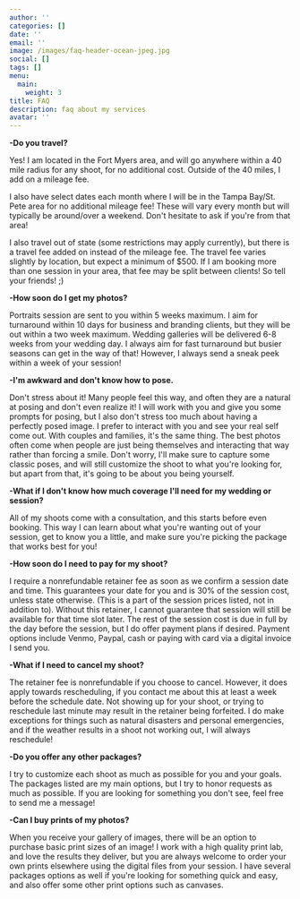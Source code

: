 ```yaml
---
author: ''
categories: []
date: ''
email: ''
image: /images/faq-header-ocean-jpeg.jpg
social: []
tags: []
menu:
  main:
    weight: 3
title: FAQ
description: faq about my services
avatar: ''
---
```


**-Do you travel?**

Yes! I am located in the Fort Myers area, and will go anywhere within a 40 mile radius for any shoot, for no additional cost. Outside of the 40 miles, I add on a mileage fee.

I also have select dates each month where I will be in the Tampa Bay/St. Pete area for no additional mileage fee!  These will vary every month but will typically be around/over a weekend.  Don't hesitate to ask if you're from that area!

I also travel out of state (some restrictions may apply currently), but there is a travel fee added on instead of the mileage fee. The travel fee varies slightly by location, but expect a minimum of $500. If I am booking more than one session in your area, that fee may be split between clients! So tell your friends! ;)

**-How soon do I get my photos?**

Portraits session are sent to you within 5 weeks maximum.  I aim for turnaround within 10 days for business and branding clients, but they will be out within a two week maximum. Wedding galleries will be delivered 6-8 weeks from your wedding day.  I always aim for fast turnaround but busier seasons can get in the way of that! However, I always send a sneak peek within a week of your session!

**-I'm awkward and don't know how to pose.**

Don't stress about it! Many people feel this way, and often they are a natural at posing and don't even realize it!  I will work with you and give you some prompts for posing, but I also don't stress too much about having a perfectly posed image. I prefer to interact with you and see your real self come out. With couples and families, it's the same thing. The best photos often come when people are just being themselves and interacting that way rather than forcing a smile. Don't worry, I'll make sure to capture some classic poses, and will still customize the shoot to what you're looking for, but apart from that, it's going to be about you being yourself.

**-What if I don't know how much coverage I'll need for my wedding or session?**

All of my shoots come with a consultation, and this starts before even booking. This way I can learn about what you're wanting out of your session, get to know you a little, and make sure you're picking the package that works best for you!

**-How soon do I need to pay for my shoot?**

I require a nonrefundable retainer fee as soon as we confirm a session date and time. This guarantees your date for you and is 30% of the session cost, unless state otherwise. (This is a part of the session prices listed, not in addition to). Without this retainer, I cannot guarantee that session will still be available for that time slot later. The rest of the session cost is due in full by the day before the session, but I do offer payment plans if desired. Payment options include Venmo, Paypal, cash or paying with card via a digital invoice I send you.

**-What if I need to cancel my shoot?**

The retainer fee is nonrefundable if you choose to cancel. However, it does apply towards rescheduling, if you contact me about this at least a week before the schedule date. Not showing up for your shoot, or trying to reschedule last minute may result in the retainer being forfeited. I do make exceptions for things such as natural disasters and personal emergencies, and if the weather results in a shoot not working out, I will always reschedule!

**-Do you offer any other packages?**

I try to customize each shoot as much as possible for you and your goals. The packages listed are my main options, but I try to honor requests as much as possible. If you are looking for something you don't see, feel free to send me a message! 

**-Can I buy prints of my photos?**

When you receive your gallery of images, there will be an option to purchase basic print sizes of an image! I work with a high quality print lab, and love the results they deliver, but you are always welcome to order your own prints elsewhere using the digital files from your session. I have several packages options as well if you're looking for something quick and easy, and also offer some other print options such as canvases.
